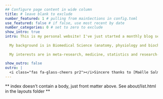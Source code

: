 ```yaml
---
## Configure page content in wide column
title: # leave blank to exclude
number_featured: 1 # pulling from mainSections in config.toml
use_featured: false # if false, use most recent by date
number_categories: 0 # set to zero to exclude
show_intro: true
intro: This is my personal website! I've just started a monthly blog series called 'Curiosity Chronicles'. I'll keep updates on some interesting projects (to me at least), the trials and tribulations of my PhD and some randomness! <br><br>
  
  My background is in Biomedical Science (anatomy, physiology and biochemistry). As an avid runner, I then completed an MPhil, predicting and modelling elite sports. Now, continuing to follow my curiosities I'm completing a PhD in medical statistics. My PhD focuses on meta-research in clinical prediction models, examining poor statistical practices. <br><br>
  
  My interests are in meta-research, medicine, statistics and research-integrity. 
  
show_outro: false
outro: |
  <i class="fas fa-glass-cheers pr2"></i>Sincere thanks to [Maëlle Salmon](https://masalmon.eu/) for her help naming this Hugo theme!
---
```


** index doesn't contain a body, just front matter above.
See about/list.html in the layouts folder **